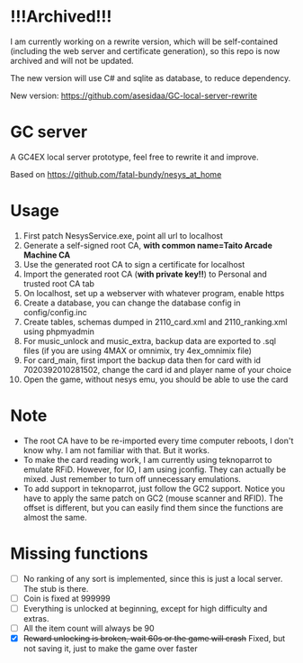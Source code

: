 # !!!Archived!!!

I am currently working on a rewrite version, which will be self-contained (including the web server and certificate generation), so this repo is now archived and will not be updated.

The new version will use C# and sqlite as database, to reduce dependency.

New version: https://github.com/asesidaa/GC-local-server-rewrite

# GC server

A GC4EX local server prototype, feel free to rewrite it and improve.

Based on https://github.com/fatal-bundy/nesys_at_home

# Usage

1. First patch NesysService.exe, point all url to localhost
2. Generate a self-signed root CA, **with common name=Taito Arcade Machine CA**
3. Use the generated root CA to sign a certificate for localhost
4. Import the generated root CA (**with private key!!**) to Personal and trusted root CA tab
5. On localhost, set up a webserver with whatever program, enable https
6. Create a database, you can change the database config in config/config.inc
7. Create tables, schemas dumped in 2110_card.xml and 2110_ranking.xml using phpmyadmin
8. For music_unlock and music_extra, backup data are exported to .sql files (if you are using 4MAX or omnimix, try 4ex_omnimix file)
9. For card_main, first import the backup data then for card with id 7020392010281502, change the card id and player
   name of your choice
10. Open the game, without nesys emu, you should be able to use the card

# Note

- The root CA have to be re-imported every time computer reboots, I don't know why. I am not familiar with that. But it
  works.
- To make the card reading work, I am currently using teknoparrot to emulate RFiD. However, for IO, I am using jconfig. They can actually be mixed. Just remember to turn off unnecessary emulations.
- To add support in teknoparrot, just follow the GC2 support. Notice you have to apply the same patch on GC2 (mouse scanner and RFID). The offset is different, but you can easily find them since the functions are almost the same.

# Missing functions
- [ ] No ranking of any sort is implemented, since this is just a local server. The stub is there.
- [ ] Coin is fixed at 999999
- [ ] Everything is unlocked at beginning, except for high difficulty and extras.
- [ ] All the item count will always be 90
- [x] ~~Reward unlocking is broken, wait 60s or the game will crash~~ Fixed, but not saving it, just to make the game over faster
